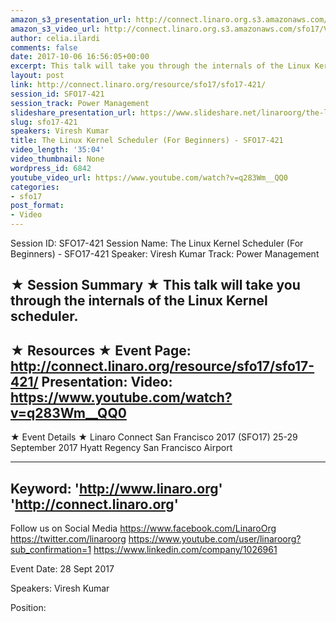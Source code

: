 ```yaml
---
amazon_s3_presentation_url: http://connect.linaro.org.s3.amazonaws.com/sfo17/Presentations/SFO17-421%20The%20Linux%20kernel%20scheduler.pdf
amazon_s3_video_url: http://connect.linaro.org.s3.amazonaws.com/sfo17/Videos/SFO17-421%20-%20The%20Linux%20Kernel%20Scheduler%20%2528For%20Beginners%2529.mp4
author: celia.ilardi
comments: false
date: 2017-10-06 16:56:05+00:00
excerpt: This talk will take you through the internals of the Linux Kernel scheduler.
layout: post
link: http://connect.linaro.org/resource/sfo17/sfo17-421/
session_id: SFO17-421
session_track: Power Management
slideshare_presentation_url: https://www.slideshare.net/linaroorg/the-linux-kernel-scheduler-for-beginners-sfo17421
slug: sfo17-421
speakers: Viresh Kumar
title: The Linux Kernel Scheduler (For Beginners) - SFO17-421
video_length: '35:04'
video_thumbnail: None
wordpress_id: 6842
youtube_video_url: https://www.youtube.com/watch?v=q283Wm__QQ0
categories:
- sfo17
post_format:
- Video
---
```


Session ID: SFO17-421
Session Name: The Linux Kernel Scheduler (For Beginners) - SFO17-421
Speaker: Viresh Kumar
Track: Power Management

★ Session Summary ★
This talk will take you through the internals of the Linux Kernel scheduler.
---------------------------------------------------
★ Resources ★
Event Page: http://connect.linaro.org/resource/sfo17/sfo17-421/
Presentation:
Video: https://www.youtube.com/watch?v=q283Wm__QQ0
---------------------------------------------------

★ Event Details ★
Linaro Connect San Francisco 2017 (SFO17)
25-29 September 2017
Hyatt Regency San Francisco Airport

---------------------------------------------------
Keyword:
'http://www.linaro.org'
'http://connect.linaro.org'
---------------------------------------------------
Follow us on Social Media
https://www.facebook.com/LinaroOrg
https://twitter.com/linaroorg
https://www.youtube.com/user/linaroorg?sub_confirmation=1
https://www.linkedin.com/company/1026961

Event Date: 28 Sept 2017

Speakers: Viresh Kumar

Position:
